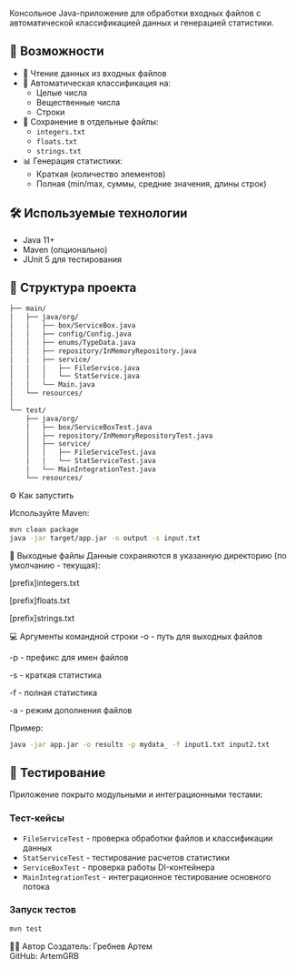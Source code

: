 Консольное Java-приложение для обработки входных файлов с автоматической классификацией данных и генерацией статистики.

## 🚀 Возможности

- 📂 Чтение данных из входных файлов
- 🔢 Автоматическая классификация на:
  - Целые числа
  - Вещественные числа
  - Строки
- 💾 Сохранение в отдельные файлы:
  - `integers.txt`
  - `floats.txt`
  - `strings.txt`
- 📊 Генерация статистики:
  - Краткая (количество элементов)
  - Полная (min/max, суммы, средние значения, длины строк)

## 🛠 Используемые технологии

- Java 11+
- Maven (опционально)
- JUnit 5 для тестирования

## 📁 Структура проекта
```bash
├── main/
│   ├── java/org/
│   │   ├── box/ServiceBox.java
│   │   ├── config/Config.java
│   │   ├── enums/TypeData.java
│   │   ├── repository/InMemoryRepository.java
│   │   ├── service/
│   │   │   ├── FileService.java
│   │   │   └── StatService.java
│   │   └── Main.java
│   └── resources/
│
└── test/
    ├── java/org/
    │   ├── box/ServiceBoxTest.java
    │   ├── repository/InMemoryRepositoryTest.java 
    │   ├── service/
    │   │   ├── FileServiceTest.java
    │   │   └── StatServiceTest.java
    │   └── MainIntegrationTest.java
    └── resources/  
```

⚙️ Как запустить

  Используйте Maven:

```bash
mvn clean package
java -jar target/app.jar -o output -s input.txt
```
📂 Выходные файлы
Данные сохраняются в указанную директорию (по умолчанию - текущая):

[prefix]integers.txt

[prefix]floats.txt

[prefix]strings.txt

💻 Аргументы командной строки
-o <path> - путь для выходных файлов

-p <prefix> - префикс для имен файлов

-s - краткая статистика

-f - полная статистика

-a - режим дополнения файлов

Пример:

```bash
java -jar app.jar -o results -p mydata_ -f input1.txt input2.txt
```

## 🧪 Тестирование

Приложение покрыто модульными и интеграционными тестами:

### Тест-кейсы
- `FileServiceTest` - проверка обработки файлов и классификации данных
- `StatServiceTest` - тестирование расчетов статистики
- `ServiceBoxTest` - проверка работы DI-контейнера
- `MainIntegrationTest` - интеграционное тестирование основного потока

### Запуск тестов
```bash
mvn test
```

🧑‍💻 Автор
Создатель: Гребнев Артем  
GitHub: ArtemGRB
